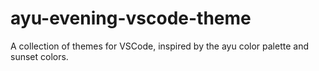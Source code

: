 # ayu-evening-vscode-theme
A collection of themes for VSCode, inspired by the ayu color palette and sunset colors.
